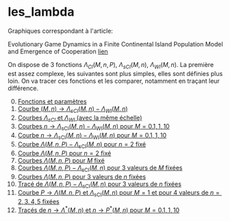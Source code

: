 # les_lambda
Graphiques correspondant à l'article:

Evolutionary Game Dynamics in a Finite Continental Island Population Model and Emergence of Cooperation [lien](https://link.springer.com/article/10.1007/s13235-022-00443-1)

On dispose de 3 fonctions $\Lambda_{CI}(M,n,P)$, $\Lambda_{sCI}(M,n)$, $\Lambda_{WI}(M,n)$. La première est assez complexe, les suivantes sont plus simples, elles sont définies plus loin.  On va tracer ces fonctions et les comparer, notamment en traçant leur différence.

</p>

 0. [Fonctions et paramètres](#0)
 1. [Courbe $(M,n) \to \Lambda_{sCI}(M,n)-\Lambda_{WI}(M,n)$](#1)
 2. [Courbes $\Lambda_{sCI}$ et $\Lambda_{WI}$ (avec la même échelle)](#2)
 3. [Courbes $n\to \Lambda_{\mathrm{sCI}}(M,n)-\Lambda_{\mathrm{WI}}(M,n)$ pour $M=0.1,\,1,\,10$](#3)
 4. [Courbe  $n\to \Lambda_{\mathrm{sCI}}(M,n)-\Lambda_{\mathrm{WI}}(M,n)$ pour $M=0.1,\,1,\,10$](#4)
 5. [Courbe $\Lambda(M,n,P)-\Lambda_{\mathrm{sCI}}(M,n)$ pour $n=2$ fixé](#5)
 6. [Courbe $\Lambda(M,n,P)$ pour $n=2$ fixé](#6)
 7. [Courbes $\Lambda(M,n,P)$ pour  $M$ fixé](#7)
 8. [Courbes $\Lambda(M,n,P)-\Lambda_{\mathrm{sCI}}(M,n)$ pour 3 valeurs de  $M$ fixées ](#8)
 9. [Courbes $\Lambda(M,n,P)$ pour 3 valeurs de  $n$ fixées](#9)
 10. [Tracé de $\Lambda(M,n,P)-\Lambda_{\mathrm{sCI}}(M,n)$ pour 3 valeurs de  $n$ fixées ](#10)
 11. [Courbe $P \to \Lambda(M,n,P)$ et   $\Lambda_{\mathrm{sCI}}(M,n)$ pour $M=1$ et pour 4 valeurs de  $n=2,3,4,5$ fixées](#11)
 12. [Tracés de $n\to \Lambda^*(M,n)$ et $n\to P^*(M,n)$  pour $M=0.1,1,10$](#12)
